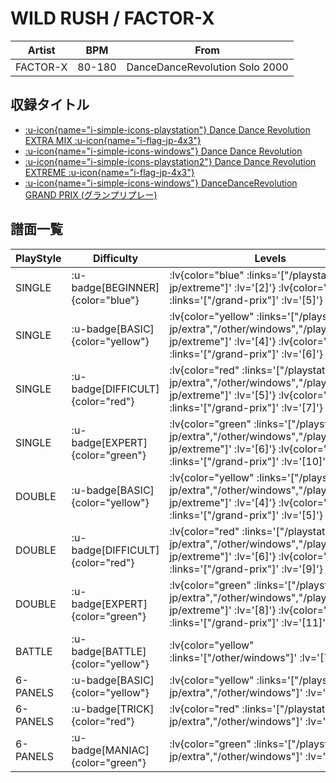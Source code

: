 # WILD RUSH / FACTOR-X

|Artist|BPM|From|
|------|---|----|
|FACTOR-X|80-180|DanceDanceRevolution Solo 2000|

## 収録タイトル

- [ :u-icon{name="i-simple-icons-playstation"} Dance Dance Revolution EXTRA MIX :u-icon{name="i-flag-jp-4x3"} ](/playstation-jp/extra)
- [ :u-icon{name="i-simple-icons-windows"} Dance Dance Revolution](/other/windows)
- [ :u-icon{name="i-simple-icons-playstation2"} Dance Dance Revolution EXTREME :u-icon{name="i-flag-jp-4x3"} ](/playstation2-jp/extreme)
- [ :u-icon{name="i-simple-icons-windows"} DanceDanceRevolution GRAND PRIX (グランプリプレー)](/grand-prix)

## 譜面一覧

|PlayStyle|Difficulty|Levels|Notes|Movie|
|---------|----------|------|-----|-----|
|SINGLE| :u-badge[BEGINNER]{color="blue"} | :lv{color="blue" :links='["/playstation2-jp/extreme"]' :lv='[2]'}  :lv{color="blue" :links='["/grand-prix"]' :lv='[5]'} |112/0||
|SINGLE| :u-badge[BASIC]{color="yellow"} | :lv{color="yellow" :links='["/playstation-jp/extra","/other/windows","/playstation2-jp/extreme"]' :lv='[4]'}  :lv{color="yellow" :links='["/grand-prix"]' :lv='[6]'} |153/0||
|SINGLE| :u-badge[DIFFICULT]{color="red"} | :lv{color="red" :links='["/playstation-jp/extra","/other/windows","/playstation2-jp/extreme"]' :lv='[5]'}  :lv{color="red" :links='["/grand-prix"]' :lv='[7]'} |192/0||
|SINGLE| :u-badge[EXPERT]{color="green"} | :lv{color="green" :links='["/playstation-jp/extra","/other/windows","/playstation2-jp/extreme"]' :lv='[6]'}  :lv{color="green" :links='["/grand-prix"]' :lv='[10]'} |247/0||
|DOUBLE| :u-badge[BASIC]{color="yellow"} | :lv{color="yellow" :links='["/playstation-jp/extra","/other/windows","/playstation2-jp/extreme"]' :lv='[4]'}  :lv{color="yellow" :links='["/grand-prix"]' :lv='[5]'} |184/0||
|DOUBLE| :u-badge[DIFFICULT]{color="red"} | :lv{color="red" :links='["/playstation-jp/extra","/other/windows","/playstation2-jp/extreme"]' :lv='[6]'}  :lv{color="red" :links='["/grand-prix"]' :lv='[9]'} |240/0||
|DOUBLE| :u-badge[EXPERT]{color="green"} | :lv{color="green" :links='["/playstation-jp/extra","/other/windows","/playstation2-jp/extreme"]' :lv='[8]'}  :lv{color="green" :links='["/grand-prix"]' :lv='[11]'} |242/0||
|BATTLE| :u-badge[BATTLE]{color="yellow"} | :lv{color="yellow" :links='["/other/windows"]' :lv='[7]'} |||
|6-PANELS| :u-badge[BASIC]{color="yellow"} | :lv{color="yellow" :links='["/playstation-jp/extra","/other/windows"]' :lv='[4]'} |153/0||
|6-PANELS| :u-badge[TRICK]{color="red"} | :lv{color="red" :links='["/playstation-jp/extra","/other/windows"]' :lv='[5]'} |192/0||
|6-PANELS| :u-badge[MANIAC]{color="green"} | :lv{color="green" :links='["/playstation-jp/extra","/other/windows"]' :lv='[7]'} |247/0||
